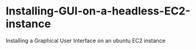 # Installing-GUI-on-a-headless-EC2-instance
Installing a Graphical User Interface on an ubuntu EC2 instance 

